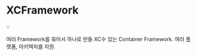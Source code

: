 # XCFramework

<aside>
💡

여러 Framework를 묶어서 하나로 만들 XC수 있는 Container Framework.
여러 플랫폼, 아키텍처를 지원.

</aside>